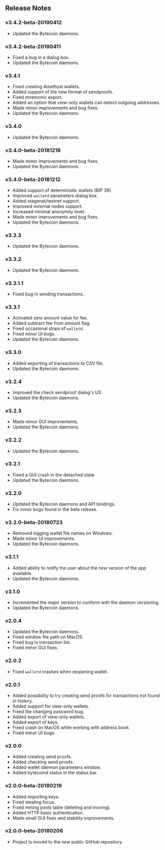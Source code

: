 ## Release Notes

### v3.4.2-beta-20190412

- Updated the Bytecoin daemons.

### v3.4.2-beta-20190411

- Fixed a bug in a dialog box.
- Updated the Bytecoin daemons.

### v3.4.1

- Fixed creating Amethyst wallets.
- Added support of the new format of sendproofs.
- Fixed mnemonic export.
- Added an option that view-only wallets can detect outgoing addresses.
- Made minor improvements and bug fixes. 
- Updated the Bytecoin daemons.

### v3.4.0

- Updated the Bytecoin daemons.

### v3.4.0-beta-20181218

- Made minor improvements and bug fixes.
- Updated the Bytecoin daemons.

### v3.4.0-beta-20181212

- Added support of deterministic wallets (BIP 39).
- Improved `walletd` parameters dialog box.
- Added stagenet/testnet support.
- Improved external nodes support.
- Increased minimal anonymity level.
- Made minor improvements and bug fixes.
- Updated the Bytecoin daemons.

### v3.3.3

- Updated the Bytecoin daemons.

### v3.3.2

- Updated the Bytecoin daemons.

### v3.3.1.1

- Fixed bug in sending transactions.

### v3.3.1

- Activated zero amount value for fee.
- Added subtract fee from amount flag.
- Fixed occasional stops of `walletd`.
- Fixed minor UI bugs.
- Updated the Bytecoin daemons.

### v3.3.0

- Added exporting of transactions to CSV file.
- Updated the Bytecoin daemons.

### v3.2.4

- Improved the check sendproof dialog's UX.
- Updated the Bytecoin daemons.

### v3.2.3

- Made minor GUI improvements.
- Updated the Bytecoin daemons.

### v3.2.2

- Updated the Bytecoin daemons.

### v3.2.1

- Fixed a GUI crash in the detached state. 
- Updated the Bytecoin daemons. 

### v3.2.0

- Updated the Bytecoin daemons and API bindings.
- Fix minor bugs found in the beta release.

### v3.2.0-beta-20180723

- Removed logging wallet file names on Windows.
- Made minor UI improvements.
- Updated the Bytecoin daemons.

### v3.1.1

- Added ability to notify the user about the new version of the app available.
- Updated the Bytecoin daemons.

### v3.1.0

- Incremented the major version to conform with the daemon versioning.
- Updated the Bytecoin daemons.

### v2.0.4

- Updated the Bytecoin daemons.
- Fixed window file path on MacOS.
- Fixed bug in transaction list.
- Fixed minor GUI fixes.

### v2.0.2

- Fixed `walletd` crashes when reopening wallet. 

### v2.0.1

- Added possibility to try creating send proofs for transactions not found in history.
- Added support for view-only wallets.
- Fixed the changing password bug.
- Added export of view-only wallets.
- Added export of keys.
- Fixed crash on MacOS while working with address book.
- Fixed minor UI bugs.

### v2.0.0

- Added creating send proofs.
- Added checking send proofs.
- Added wallet daemon parameters window.
- Added bytecoind status in the status bar.

### v2.0.0-beta-20180219

- Added importing keys.
- Fixed stealing focus.
- Fixed mining pools table (deleting and moving).
- Added HTTP basic authentication.
- Made small GUI fixes and stability improvements.

### v2.0.0-beta-20180206

- Project is moved to the new public GitHub repository.
